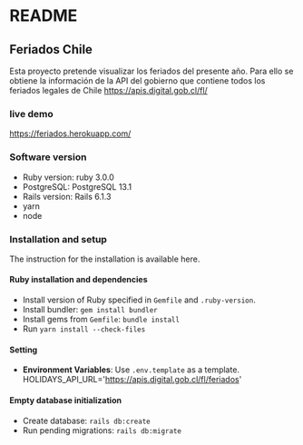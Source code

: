 # README

## Feriados Chile
Esta proyecto pretende visualizar los feriados del presente año. Para ello se obtiene la información de la API del gobierno que contiene todos los feriados legales de Chile https://apis.digital.gob.cl/fl/

### live demo
https://feriados.herokuapp.com/


### Software version

* Ruby version: ruby 3.0.0
* PostgreSQL: PostgreSQL 13.1
* Rails version: Rails 6.1.3
* yarn
* node

### Installation and setup

The instruction for the installation is available here.

#### Ruby installation and dependencies
- Install version of Ruby specified in `Gemfile` and `.ruby-version`.
- Install bundler: `gem install bundler`
- Install gems from `Gemfile`: `bundle install`
- Run `yarn install --check-files`

#### Setting
- **Environment Variables**: Use `.env.template` as a template. HOLIDAYS_API_URL='https://apis.digital.gob.cl/fl/feriados'


#### Empty database initialization
- Create database: `rails db:create`
- Run pending migrations: `rails db:migrate`